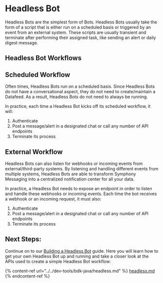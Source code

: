# Headless Bot

Headless Bots are the simplest form of Bots. Headless Bots usually take the form of a script that is either run on a scheduled basis or triggered by an event from an external system. These scripts are usually transient and terminate after performing their assigned task, like sending an alert or daily digest message.

## Headless Bot Workflows

## Scheduled Workflow

Often times, Headless Bots run on a scheduled basis. Since Headless Bots do not have a conversational aspect, they do not need to create/maintain a Datafeed. As a result, Headless Bots do not need to always be running.

In practice, each time a Headless Bot kicks off its scheduled workflow, it will:

1. Authenticate
2. Post a message/alert in a designated chat or call any number of API endpoints
3. Terminate its process&#x20;

## External Workflow

Headless Bots can also listen for webhooks or incoming events from external/third-party systems. By listening and handling different events from multiple systems, Headless Bots are able to transform Symphony Messaging into a centralized notification center for all your data.

In practice, a Headless Bot needs to expose an endpoint in order to listen and handle these webhooks or incoming events. Each time the bot receives a webhook or an incoming request, it must also:

1. Authenticate
2. Post a message/alert in a designated chat or call any number of API endpoints
3. Terminate its process&#x20;

## Next Steps:

Continue on to our [Building a Headless Bot](../../dev-tools/bdk-java/headless.md) guide. Here you will learn how to get your own Headless Bot up and running and take a closer look at the APIs used to create a simple Headless Bot workflow:

{% content-ref url="../../dev-tools/bdk-java/headless.md" %}
[headless.md](../../dev-tools/bdk-java/headless.md)
{% endcontent-ref %}
